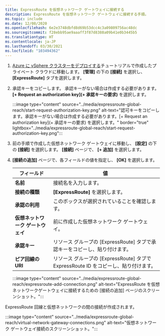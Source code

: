 ```yaml
---
title: ExpressRoute を仮想ネットワーク ゲートウェイに接続する
description: ExpressRoute を仮想ネットワーク ゲートウェイに接続する手順。
ms.topic: include
ms.date: 12/08/2020
ms.openlocfilehash: 6e2e3748dbfd8d69b53dcc4c3a09809756ac48dc
ms.sourcegitcommit: f28ebb95ae9aaaff3f87d8388a09b41e0b3445b5
ms.translationtype: HT
ms.contentlocale: ja-JP
ms.lasthandoff: 03/30/2021
ms.locfileid: "103494362"
---
```

<!-- Used in deploy-azure-vmware-solution.md and tutorial-configure-networking.md -->

1. [Azure に vSphere クラスターをデプロイする](../tutorial-create-private-cloud.md)チュートリアルで作成したプライベート クラウドに移動します。 **[管理]** の下の **[接続]** を選択し、 **[ExpressRoute]** タブを選択します。

1. 承認キーをコピーします。 承認キーがない場合は作成する必要があります。 **[+ Request an authorization key]\(+ 承認キーの要求\)** を選択します。

   :::image type="content" source="../media/expressroute-global-reach/start-request-authorization-key.png" alt-text="認可キーをコピーします。承認キーがない場合は作成する必要があります。[+ Request an authorization key]\(+ 承認キーの要求\) を選択します。" border="true" lightbox="../media/expressroute-global-reach/start-request-authorization-key.png":::

1. 前の手順で作成した仮想ネットワーク ゲートウェイに移動し、 **[設定]** の下の **[接続]** を選択します。 **[接続]** ページで、 **[+ 追加]** を選択します。

1. **[接続の追加]** ページで、各フィールドの値を指定し、 **[OK]** を選択します。 

   | フィールド | 値 |
   | --- | --- |
   | **名前**  | 接続名を入力します。  |
   | **接続の種類**  | **[ExpressRoute]** を選択します。  |
   | **承認の利用**  | このボックスが選択されていることを確認します。  |
   | **仮想ネットワーク ゲートウェイ** | 前に作成した仮想ネットワーク ゲートウェイ。  |
   | **承認キー**  | リソース グループの [ExpressRoute] タブで承認キーをコピーし、貼り付けます。 |
   | **ピア回線の URI**  | リソース グループの [ExpressRoute] タブで ExpressRoute ID をコピーし、貼り付けます。  |

   :::image type="content" source="../media/expressroute-global-reach/expressroute-add-connection.png" alt-text="ExpressRoute を仮想ネットワークゲートウェイに接続するための [接続の追加] ページのスクリーンショット。":::

ExpressRoute 回線と仮想ネットワークの間の接続が作成されます。

:::image type="content" source="../media/expressroute-global-reach/virtual-network-gateway-connections.png" alt-text="仮想ネットワーク ゲートウェイ接続のスクリーンショット。":::